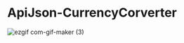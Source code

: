 # ApiJson-CurrencyCorverter

![ezgif com-gif-maker (3)](https://user-images.githubusercontent.com/89010767/175265897-9df1d3fc-29a4-4020-91ec-869bb878bb3b.gif)

